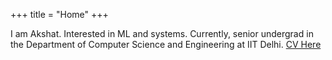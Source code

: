 +++
title = "Home"
+++

I am Akshat. Interested in ML and systems. Currently, senior undergrad in the Department of Computer Science and Engineering at IIT Delhi. [CV Here](Akshat_Resume.pdf)

